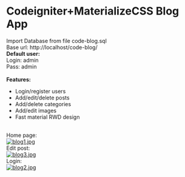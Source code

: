 
# Codeigniter+MaterializeCSS Blog App<br />

Import Database from file code-blog.sql<br />
Base url: http://localhost/code-blog/<br />
**Default user:**<br />
Login: admin<br />
Pass: admin<br /><br />
**Features:**<br />
- Login/register users<br />
- Add/edit/delete posts<br />
- Add/delete categories<br />
- Add/edit images<br />
- Fast material RWD design<br /><br />

Home page:<br />
[![blog1.jpg](https://i.postimg.cc/1zsFfYbg/blog1.jpg)](https://postimg.cc/ZWsnQjbZ)
<br />
Edit post:<br />
[![blog3.jpg](https://i.postimg.cc/pdCF8Jts/blog3.jpg)](https://postimg.cc/mcckWMk9)
<br />
Login:<br />
[![blog2.jpg](https://i.postimg.cc/fRxXWhqn/blog2.jpg)](https://postimg.cc/gx2r41PN)
<br />


